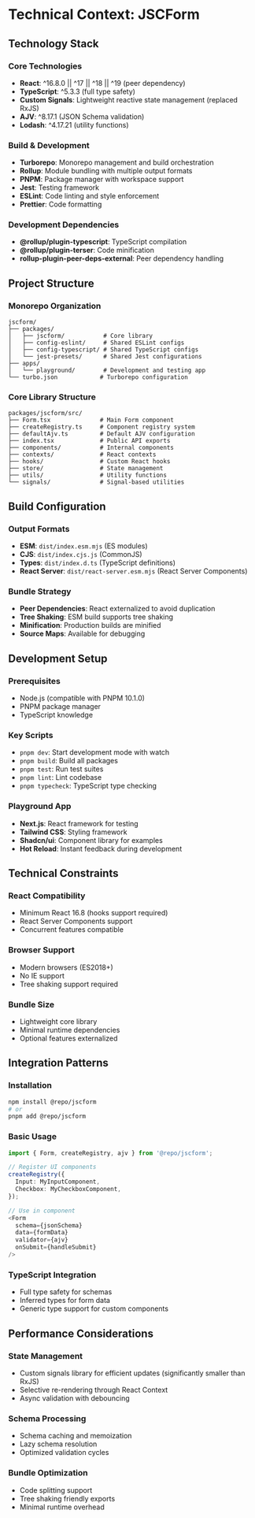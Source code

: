# Technical Context: JSCForm

## Technology Stack

### Core Technologies
- **React**: ^16.8.0 || ^17 || ^18 || ^19 (peer dependency)
- **TypeScript**: ^5.3.3 (full type safety)
- **Custom Signals**: Lightweight reactive state management (replaced RxJS)
- **AJV**: ^8.17.1 (JSON Schema validation)
- **Lodash**: ^4.17.21 (utility functions)

### Build & Development
- **Turborepo**: Monorepo management and build orchestration
- **Rollup**: Module bundling with multiple output formats
- **PNPM**: Package manager with workspace support
- **Jest**: Testing framework
- **ESLint**: Code linting and style enforcement
- **Prettier**: Code formatting

### Development Dependencies
- **@rollup/plugin-typescript**: TypeScript compilation
- **@rollup/plugin-terser**: Code minification
- **rollup-plugin-peer-deps-external**: Peer dependency handling

## Project Structure

### Monorepo Organization
```
jscform/
├── packages/
│   ├── jscform/           # Core library
│   ├── config-eslint/     # Shared ESLint configs
│   ├── config-typescript/ # Shared TypeScript configs
│   └── jest-presets/      # Shared Jest configurations
├── apps/
│   └── playground/        # Development and testing app
└── turbo.json            # Turborepo configuration
```

### Core Library Structure
```
packages/jscform/src/
├── Form.tsx              # Main Form component
├── createRegistry.ts     # Component registry system
├── defaultAjv.ts         # Default AJV configuration
├── index.tsx             # Public API exports
├── components/           # Internal components
├── contexts/             # React contexts
├── hooks/                # Custom React hooks
├── store/                # State management
├── utils/                # Utility functions
└── signals/              # Signal-based utilities
```

## Build Configuration

### Output Formats
- **ESM**: `dist/index.esm.mjs` (ES modules)
- **CJS**: `dist/index.cjs.js` (CommonJS)
- **Types**: `dist/index.d.ts` (TypeScript definitions)
- **React Server**: `dist/react-server.esm.mjs` (React Server Components)

### Bundle Strategy
- **Peer Dependencies**: React externalized to avoid duplication
- **Tree Shaking**: ESM build supports tree shaking
- **Minification**: Production builds are minified
- **Source Maps**: Available for debugging

## Development Setup

### Prerequisites
- Node.js (compatible with PNPM 10.1.0)
- PNPM package manager
- TypeScript knowledge

### Key Scripts
- `pnpm dev`: Start development mode with watch
- `pnpm build`: Build all packages
- `pnpm test`: Run test suites
- `pnpm lint`: Lint codebase
- `pnpm typecheck`: TypeScript type checking

### Playground App
- **Next.js**: React framework for testing
- **Tailwind CSS**: Styling framework
- **Shadcn/ui**: Component library for examples
- **Hot Reload**: Instant feedback during development

## Technical Constraints

### React Compatibility
- Minimum React 16.8 (hooks support required)
- React Server Components support
- Concurrent features compatible

### Browser Support
- Modern browsers (ES2018+)
- No IE support
- Tree shaking support required

### Bundle Size
- Lightweight core library
- Minimal runtime dependencies
- Optional features externalized

## Integration Patterns

### Installation
```bash
npm install @repo/jscform
# or
pnpm add @repo/jscform
```

### Basic Usage
```typescript
import { Form, createRegistry, ajv } from '@repo/jscform';

// Register UI components
createRegistry({
  Input: MyInputComponent,
  Checkbox: MyCheckboxComponent,
});

// Use in component
<Form 
  schema={jsonSchema}
  data={formData}
  validator={ajv}
  onSubmit={handleSubmit}
/>
```

### TypeScript Integration
- Full type safety for schemas
- Inferred types for form data
- Generic type support for custom components

## Performance Considerations

### State Management
- Custom signals library for efficient updates (significantly smaller than RxJS)
- Selective re-rendering through React Context
- Async validation with debouncing

### Schema Processing
- Schema caching and memoization
- Lazy schema resolution
- Optimized validation cycles

### Bundle Optimization
- Code splitting support
- Tree shaking friendly exports
- Minimal runtime overhead
